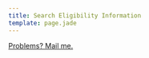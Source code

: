 ```yaml
---
title: Search Eligibility Information
template: page.jade
---
```


<a href="mailto:emarston@medextra.com">Problems? Mail me.</a>

